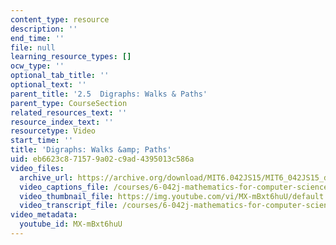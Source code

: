 ```yaml
---
content_type: resource
description: ''
end_time: ''
file: null
learning_resource_types: []
ocw_type: ''
optional_tab_title: ''
optional_text: ''
parent_title: '2.5  Digraphs: Walks & Paths'
parent_type: CourseSection
related_resources_text: ''
resource_index_text: ''
resourcetype: Video
start_time: ''
title: 'Digraphs: Walks &amp; Paths'
uid: eb6623c8-7157-9a02-c9ad-4395013c586a
video_files:
  archive_url: https://archive.org/download/MIT6.042JS15/MIT6_042JS15_digraphs_ipod.mp4
  video_captions_file: /courses/6-042j-mathematics-for-computer-science-spring-2015/f94e00b0091c59b686be7cf67e2d8973_MX-mBxt6huU.vtt
  video_thumbnail_file: https://img.youtube.com/vi/MX-mBxt6huU/default.jpg
  video_transcript_file: /courses/6-042j-mathematics-for-computer-science-spring-2015/831f2169586a3cd7124ccad1acd9a2ff_MX-mBxt6huU.pdf
video_metadata:
  youtube_id: MX-mBxt6huU
---
```

